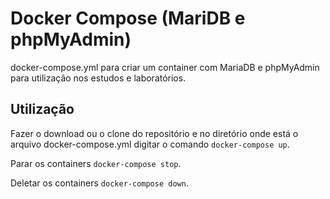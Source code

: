 
# Docker Compose (MariDB e phpMyAdmin)

docker-compose.yml para criar um container com MariaDB e phpMyAdmin para utilização nos estudos e laboratórios.


## Utilização

Fazer o download ou o clone do repositório e no diretório onde está o arquivo docker-compose.yml digitar o comando `docker-compose up`.

Parar os containers `docker-compose stop`.

Deletar os containers `docker-compose down`.

